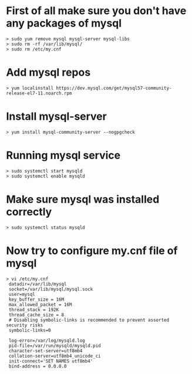 # First of all make sure you don't have any packages of mysql
    > sudo yum remove mysql mysql-server mysql-libs
    > sudo rm -rf /var/lib/mysql/
    > sudo rm /etc/my.cnf
# Add mysql repos
    > yum localinstall https://dev.mysql.com/get/mysql57-community-release-el7-11.noarch.rpm
# Install mysql-server
    > yum install mysql-community-server --nogpgcheck
# Running mysql service  
    > sudo systemctl start mysqld
    > sudo systemctl enable mysqld
# Make sure mysql was installed correctly 
    > sudo systemctl status mysqld
# Now try to configure my.cnf file of mysql
    > vi /etc/my.cnf
     datadir=/var/lib/mysql
     socket=/var/lib/mysql/mysql.sock
     user=mysql
     key_buffer_size = 16M
     max_allowed_packet = 16M
     thread_stack = 192K
     thread_cache_size = 8
     # Disabling symbolic-links is recommended to prevent assorted security risks
     symbolic-links=0

     log-error=/var/log/mysqld.log
     pid-file=/var/run/mysqld/mysqld.pid
     character-set-server=utf8mb4
     collation-server=utf8mb4_unicode_ci
     init-connect='SET NAMES utf8mb4'
     bind-address = 0.0.0.0

